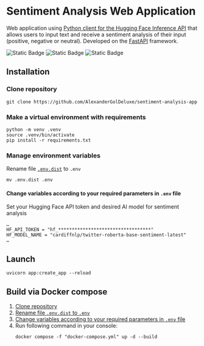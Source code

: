 # Sentiment Analysis Web Application
Web application using [Python client for the Hugging Face Inference API](https://github.com/huggingface/hfapi) that allows users to input text and receive a sentiment analysis of their input (positive, negative or neutral).
Developed on the [FastAPI](https://fastapi.tiangolo.com) framework.  

![Static Badge](https://img.shields.io/badge/Python-3.10+-blue?logo=python&logoColor=blue&labelColor=white)
![Static Badge](https://img.shields.io/badge/FastAPI-0.112.1-009485?logo=fastapi&labelColor=white)
![Static Badge](https://img.shields.io/badge/SQLite-white?logo=sqlite&logoColor=blue)

## Installation

### Clone repository
```console
git clone https://github.com/AlexanderGolDeluxe/sentiment-analysis-app
```

### Make a virtual environment with requirements

```console
python -m venv .venv
source .venv/bin/activate
pip install -r requirements.txt
```

### Manage environment variables

Rename file [`.env.dist`](/.env.dist) to `.env`
```console
mv .env.dist .env
```

#### Change variables according to your required parameters in `.env` file

Set your Hugging Face API token and desired AI model for sentiment analysis
```
…
HF_API_TOKEN = "hf_**********************************"
HF_MODEL_NAME = "cardiffnlp/twitter-roberta-base-sentiment-latest"
…
```

## Launch

```console
uvicorn app:create_app --reload
```

## Build via Docker compose

1. [Clone repository](#clone-repository)
2. [Rename file `.env.dist` to `.env`](#manage-environment-variables)
3. [Change variables according to your required parameters in `.env` file](#change-variables-according-to-your-required-parameters-in-env-file)
4.  Run following command in your console:
    ```console
    docker compose -f "docker-compose.yml" up -d --build
    ```
